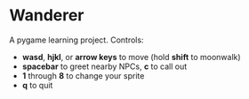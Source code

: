 Wanderer
================

A pygame learning project. Controls:

 * **wasd**, **hjkl**, or **arrow keys** to move (hold **shift** to moonwalk)
 * **spacebar** to greet nearby NPCs, **c** to call out
 * **1** through **8** to change your sprite
 * **q** to quit
